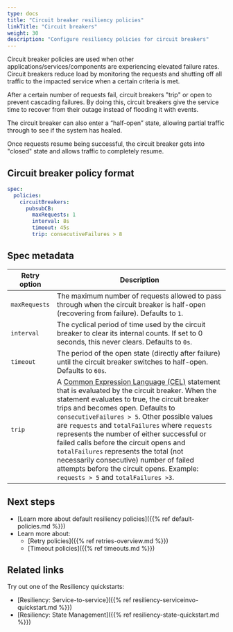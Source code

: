 ```yaml
---
type: docs
title: "Circuit breaker resiliency policies"
linkTitle: "Circuit breakers"
weight: 30
description: "Configure resiliency policies for circuit breakers"
---
```


Circuit breaker policies are used when other applications/services/components are experiencing elevated failure rates. Circuit breakers reduce load by monitoring the requests and shutting off all traffic to the impacted service when a certain criteria is met. 

After a certain number of requests fail, circuit breakers "trip" or open to prevent cascading failures. By doing this, circuit breakers give the service time to recover from their outage instead of flooding it with events. 

The circuit breaker can also enter a “half-open” state, allowing partial traffic through to see if the system has healed. 

Once requests resume being successful, the circuit breaker gets into "closed" state and allows traffic to completely resume.

## Circuit breaker policy format

```yaml
spec:
  policies:
    circuitBreakers:
      pubsubCB:
        maxRequests: 1
        interval: 8s
        timeout: 45s
        trip: consecutiveFailures > 8
```

## Spec metadata

| Retry option | Description |
| ------------ | ----------- |
| `maxRequests` | The maximum number of requests allowed to pass through when the circuit breaker is half-open (recovering from failure). Defaults to `1`. |
| `interval` | The cyclical period of time used by the circuit breaker to clear its internal counts. If set to 0 seconds, this never clears. Defaults to `0s`. |
| `timeout` | The period of the open state (directly after failure) until the circuit breaker switches to half-open. Defaults to `60s`. |
| `trip` | A [Common Expression Language (CEL)](https://github.com/google/cel-spec) statement that is evaluated by the circuit breaker. When the statement evaluates to true, the circuit breaker trips and becomes open. Defaults to `consecutiveFailures > 5`. Other possible values are `requests` and `totalFailures` where `requests` represents the number of either successful or failed calls before the circuit opens and `totalFailures` represents the total (not necessarily consecutive) number of failed attempts before the circuit opens. Example: `requests > 5` and `totalFailures >3`.|

## Next steps
- [Learn more about default resiliency policies]({{% ref default-policies.md %}})
- Learn more about:
  - [Retry policies]({{% ref retries-overview.md %}})
  - [Timeout policies]({{% ref timeouts.md %}})

## Related links

Try out one of the Resiliency quickstarts:
- [Resiliency: Service-to-service]({{% ref resiliency-serviceinvo-quickstart.md %}})
- [Resiliency: State Management]({{% ref resiliency-state-quickstart.md %}})
